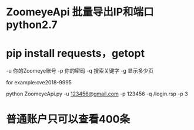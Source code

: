 # ZoomeyeApi 批量导出IP和端口  python2.7
# pip install requests，getopt
-u 你的Zoomeye账号
-p 你的密码
-q 搜索关键字
-g 显示多少页


for example:cve2018-9995

python ZoomeyeApi.py -u 123456@gmail.com -p 123456 -q /login.rsp -p 3  

# 普通账户只可以查看400条
